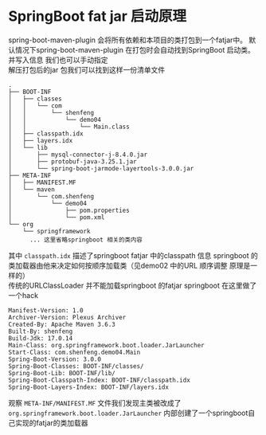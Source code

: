 # SpringBoot fat jar 启动原理
spring-boot-maven-plugin 会将所有依赖和本项目的类打包到一个fatjar中。
默认情况下spring-boot-maven-plugin 在打包时会自动找到SpringBoot 启动类。并写入信息 我们也可以手动指定  
解压打包后的jar 包我们可以找到这样一份清单文件
```shell
.
├── BOOT-INF
│   ├── classes
│   │   └── com
│   │       └── shenfeng
│   │           └── demo04
│   │               └── Main.class
│   ├── classpath.idx
│   ├── layers.idx
│   └── lib
│       ├── mysql-connector-j-8.4.0.jar
│       ├── protobuf-java-3.25.1.jar
│       └── spring-boot-jarmode-layertools-3.0.0.jar
├── META-INF
│   ├── MANIFEST.MF
│   └── maven
│       └── com.shenfeng
│           └── demo04
│               ├── pom.properties
│               └── pom.xml
└── org
    └── springframework
      ... 这里省略springboot 相关的类内容
```
其中 `classpath.idx` 描述了springboot fatjar 中的classpath 信息 springboot 的类加载器由他来决定如何按顺序加载类（见demo02 中的URL 顺序调整  原理是一样的）  
传统的URLClassLoader 并不能加载springboot 的fatjar springboot 在这里做了一个hack

```shell
Manifest-Version: 1.0
Archiver-Version: Plexus Archiver
Created-By: Apache Maven 3.6.3
Built-By: shenfeng
Build-Jdk: 17.0.14
Main-Class: org.springframework.boot.loader.JarLauncher
Start-Class: com.shenfeng.demo04.Main
Spring-Boot-Version: 3.0.0
Spring-Boot-Classes: BOOT-INF/classes/
Spring-Boot-Lib: BOOT-INF/lib/
Spring-Boot-Classpath-Index: BOOT-INF/classpath.idx
Spring-Boot-Layers-Index: BOOT-INF/layers.idx
```

观察 `META-INF/MANIFEST.MF` 文件我们发现主类被改成了`org.springframework.boot.loader.JarLauncher`
内部创建了一个springboot自己实现的fatjar的类加载器   





 